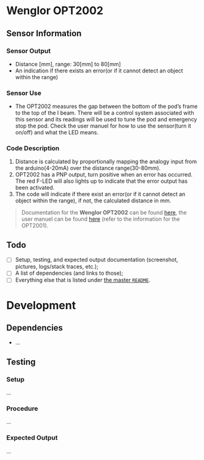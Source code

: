 # Wenglor OPT2002

## Sensor Information

### Sensor Output
- Distance [mm], range: 30[mm] to 80[mm]
- An indication if there exists an error(or if it cannot detect an object within the range) 

### Sensor Use
- The OPT2002 measures the gap between the bottom of the pod’s frame to the top of the I beam. There will be a control system associated with this sensor and its readings will be used to tune the pod and emergency stop the pod. Check the user manuel for how to use the sensor(turn it on/off) and what the LED means. 

### Code Description
1. Distance is calculated by proportionally mapping the analogy input from the arduino(4-20mA) over the distance range(30-80mm).
2. OPT2002 has a PNP output, turn positive when an error has occurred. The red F-LED will also lights up to indicate that the error output has been activated.
3. The code will indicate if there exist an error(or if it cannot detect an object within the range), if not, the calculated distance in mm. 


> Documentation for the **Wenglor OPT2002** can be found [here](https://drive.google.com/drive/folders/1m1LtClotZ9bE37aDwrzZTo6NHY5s_LML?usp=sharing), the user manuel can be found [here](https://cdn.automationdirect.com/static/manuals/lasersensorsmanual/opt2001-6.pdf) (refer to the information for the OPT2001).


## Todo

- [ ] Setup, testing, and expected output documentation (screenshot, pictures, logs/stack traces, etc.);
- [ ] A list of dependencies (and links to those);
- [ ] Everything else that is listed under [the master `README`](../README.md).

# Development

## Dependencies

- ...

## Testing

### Setup

...

### Procedure

...

### Expected Output

...
